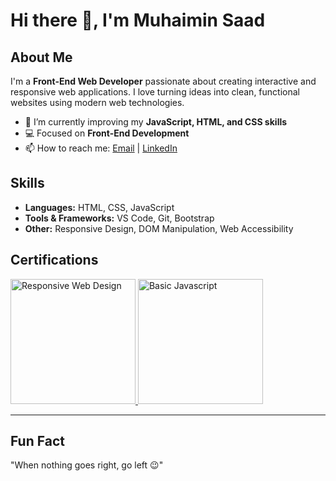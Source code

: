 # Hi there 👋, I'm Muhaimin Saad

## About Me
I'm a **Front-End Web Developer** passionate about creating interactive and responsive web applications. I love turning ideas into clean, functional websites using modern web technologies.  

- 🌱 I’m currently improving my **JavaScript, HTML, and CSS skills**  
- 💻 Focused on **Front-End Development**  
- 📫 How to reach me: [Email](mailto:your-email@example.com) | [LinkedIn](https://www.linkedin.com/)  

## Skills
- **Languages:** HTML, CSS, JavaScript  
- **Tools & Frameworks:** VS Code, Git, Bootstrap  
- **Other:** Responsive Design, DOM Manipulation, Web Accessibility  

## Certifications

<a href="https://www.freecodecamp.org/certification/muhaiminsaad/responsive-web-design">
  <img src="https://ik.imagekit.io/muhaiminsaad/RWD_2700pxH.png?updatedAt=1759471989207" alt="Responsive Web Design" width="200" height="200">
</a>
<a href="https://www.hackerrank.com/certificates/49f8d9416cb3">
  <img src="https://ik.imagekit.io/muhaiminsaad/javascript_basic_hr.jpg?updatedAt=1759471234913" alt="Basic Javascript" width="200" height="200">
</a>

---

## Fun Fact
"When nothing goes right, go left 😉"
